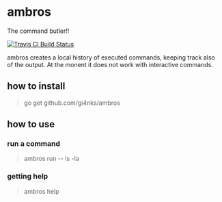 # ambros
The command butler!! 

[![Travis CI Build Status](https://travis-ci.org/gi4nks/ambros.svg?branch=master)](https://travis-ci.org/gi4nks/ambros)

ambros creates a local history of executed commands, keeping track also of the output. At the monent it does not work with interactive commands. 

## how to install

> go get github.com/gi4nks/ambros

## how to use

### run a command

> ambros run -- ls -la

### getting help

> ambros help